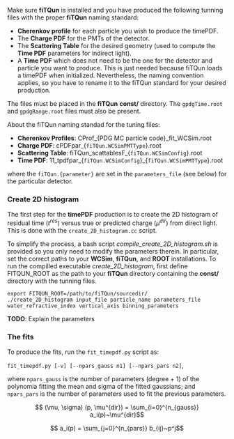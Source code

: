 

Make sure **fiTQun** is installed and you have produced the following tunning files with the proper **fiTQun** naming standard:
- **Cherenkov profile** for each particle you wish to produce the timePDF.
- The **Charge PDF** for the PMTs of the detector.
- The **Scattering Table** for the desired geometry (used to compute the **Time PDF** parameters for indirect light).
- A **Time PDF** which does not need to be the one for the detector and particle you want to produce. This is just needed because fiTQun loads a timePDF when initialized. Nevertheless, the naming convention applies, so you have to rename it to the fiTQun standard for your desired production.

The files must be placed in the **fiTQun** **const/** directory. The `gpdgTime.root` and `gpdgRange.root` files must also be present.

About the fiTQun naming standad for the tuning files:
- **Cherenkov Profiles**: CProf_{PDG MC particle code}_fit_WCSim.root
- **Charge PDF**: cPDFpar_{`fiTQun.WCSimPMTType`}.root
- **Scattering Table**: fiTQun_scattablesF_{`fiTQun.WCSimConfig`}.root
- **Time PDF**: 11_tpdfpar_{`fiTQun.WCSimConfig`}_{`fiTQun.WCSimPMTType`}.root

where the `fiTQun.{parameter}` are set in the `parameters_file` (see below) for the particular detector.


### Create 2D histogram
The first step for the **timePDF** production is to create the 2D histogram of residual time ($t^{res}$) versus true or predicted charge ($\mu^{dir}$) from direct light. This is done with the `create_2D_histogram.cc` script.

To simplify the process, a bash script *compile_create_2D_histogram.sh* is provided so you only need to modify the parameters therein. In particular, set the correct paths to your **WCSim**, **fiTQun**, and **ROOT** installations. To run the compilled executable *create_2D_histogram*, first define FITQUN_ROOT as the path to your **fiTQun** directory containing the **const/** directory with the tunning files.

    export FITQUN_ROOT=/path/to/fiTQun/sourcedir/
    ./create_2D_histogram input_file particle_name parameters_file water_refractive_index vertical_axis binning_parameters

**TODO**: Explain the parameters

### The fits

To produce the fits, run the `fit_timepdf.py` script as:

`fit_timepdf.py [-v] [--npars_gauss n1] [--npars_pars n2]`,

where `npars_gauss` is the number of parameters (degree + 1) of the polynomia fitting the mean and sigma of the fitted gaussians; and `npars_pars` is the number of parameters used to fit the previous parameters.

$$ (\mu, \sigma) (p, \mu^{dir}) = \sum_{i=0}^{n_{gauss}} a_i(p)~\mu^{dir}$$

$$ a_i(p) = \sum_{j=0}^{n_{pars}} b_{ij}~p^j$$